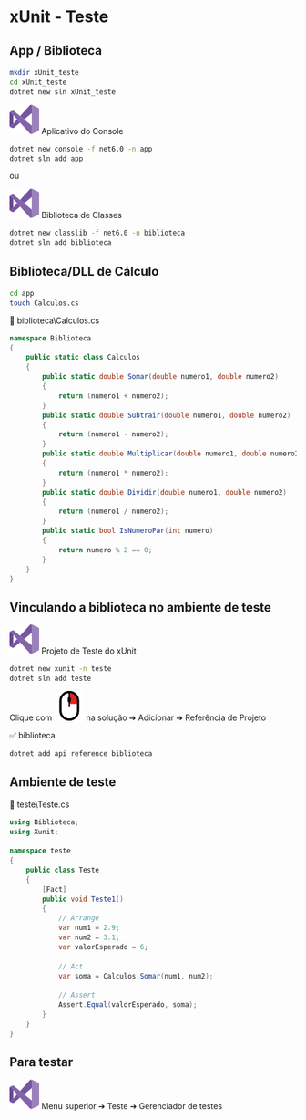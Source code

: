 # xUnit - Teste

## App / Biblioteca

```sh
mkdir xUnit_teste
cd xUnit_teste
dotnet new sln xUnit_teste
```

![](./vs.svg) Aplicativo do Console

```sh
dotnet new console -f net6.0 -n app
dotnet sln add app
```

ou

![](./vs.svg) Biblioteca de Classes

```sh
dotnet new classlib -f net6.0 -n biblioteca
dotnet sln add biblioteca
```

## Biblioteca/DLL de Cálculo

```sh
cd app
touch Calculos.cs
```

📝 biblioteca\Calculos.cs

```csharp
namespace Biblioteca
{
	public static class Calculos
	{
		public static double Somar(double numero1, double numero2)
		{
			return (numero1 + numero2);
		}
		public static double Subtrair(double numero1, double numero2)
		{
			return (numero1 - numero2);
		}
		public static double Multiplicar(double numero1, double numero2)
		{
			return (numero1 * numero2);
		}
		public static double Dividir(double numero1, double numero2)
		{
			return (numero1 / numero2);
		}
		public static bool IsNumeroPar(int numero)
		{
			return numero % 2 == 0;
		}
	}
}

```

## Vinculando a biblioteca no ambiente de teste

![](./vs.svg) Projeto de Teste do xUnit

```sh
dotnet new xunit -n teste
dotnet sln add teste
```

Clique com ![](./bt_right.svg) na solução ➔ Adicionar ➔ Referência de Projeto

✅ biblioteca

```sh
dotnet add api reference biblioteca
```

## Ambiente de teste

📝 teste\Teste.cs

```csharp
using Biblioteca;
using Xunit;

namespace teste
{
	public class Teste
	{
		[Fact]
		public void Teste1()
		{
			// Arrange
			var num1 = 2.9;
			var num2 = 3.1;
			var valorEsperado = 6;

			// Act
			var soma = Calculos.Somar(num1, num2);

			// Assert
			Assert.Equal(valorEsperado, soma);
		}
	}
}
```

## Para testar

![](./vs.svg) Menu superior ➔ Teste ➔ Gerenciador de testes
